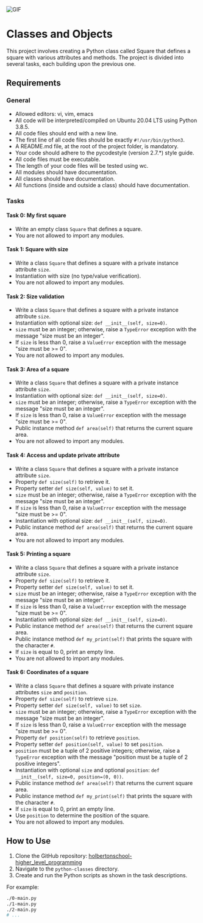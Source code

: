![GIF](https://media.giphy.com/media/3oKIPjHCmuXqdVvak8/giphy.gif)

# Classes and Objects

This project involves creating a Python class called Square that defines a square with various attributes and methods. The project is divided into several tasks, each building upon the previous one.

## Requirements

### General

- Allowed editors: vi, vim, emacs
- All code will be interpreted/compiled on Ubuntu 20.04 LTS using Python 3.8.5.
- All code files should end with a new line.
- The first line of all code files should be exactly `#!/usr/bin/python3`.
- A README.md file, at the root of the project folder, is mandatory.
- Your code should adhere to the pycodestyle (version 2.7.*) style guide.
- All code files must be executable.
- The length of your code files will be tested using wc.
- All modules should have documentation.
- All classes should have documentation.
- All functions (inside and outside a class) should have documentation.

### Tasks

#### Task 0: My first square
- Write an empty class `Square` that defines a square.
- You are not allowed to import any modules.

#### Task 1: Square with size
- Write a class `Square` that defines a square with a private instance attribute `size`.
- Instantiation with size (no type/value verification).
- You are not allowed to import any modules.

#### Task 2: Size validation
- Write a class `Square` that defines a square with a private instance attribute `size`.
- Instantiation with optional size: `def __init__(self, size=0)`.
- `size` must be an integer; otherwise, raise a `TypeError` exception with the message "size must be an integer".
- If `size` is less than 0, raise a `ValueError` exception with the message "size must be >= 0".
- You are not allowed to import any modules.

#### Task 3: Area of a square
- Write a class `Square` that defines a square with a private instance attribute `size`.
- Instantiation with optional size: `def __init__(self, size=0)`.
- `size` must be an integer; otherwise, raise a `TypeError` exception with the message "size must be an integer".
- If `size` is less than 0, raise a `ValueError` exception with the message "size must be >= 0".
- Public instance method `def area(self)` that returns the current square area.
- You are not allowed to import any modules.

#### Task 4: Access and update private attribute
- Write a class `Square` that defines a square with a private instance attribute `size`.
- Property `def size(self)` to retrieve it.
- Property setter `def size(self, value)` to set it.
- `size` must be an integer; otherwise, raise a `TypeError` exception with the message "size must be an integer".
- If `size` is less than 0, raise a `ValueError` exception with the message "size must be >= 0".
- Instantiation with optional size: `def __init__(self, size=0)`.
- Public instance method `def area(self)` that returns the current square area.
- You are not allowed to import any modules.

#### Task 5: Printing a square
- Write a class `Square` that defines a square with a private instance attribute `size`.
- Property `def size(self)` to retrieve it.
- Property setter `def size(self, value)` to set it.
- `size` must be an integer; otherwise, raise a `TypeError` exception with the message "size must be an integer".
- If `size` is less than 0, raise a `ValueError` exception with the message "size must be >= 0".
- Instantiation with optional size: `def __init__(self, size=0)`.
- Public instance method `def area(self)` that returns the current square area.
- Public instance method `def my_print(self)` that prints the square with the character `#`.
- If `size` is equal to 0, print an empty line.
- You are not allowed to import any modules.

#### Task 6: Coordinates of a square
- Write a class `Square` that defines a square with private instance attributes `size` and `position`.
- Property `def size(self)` to retrieve `size`.
- Property setter `def size(self, value)` to set `size`.
- `size` must be an integer; otherwise, raise a `TypeError` exception with the message "size must be an integer".
- If `size` is less than 0, raise a `ValueError` exception with the message "size must be >= 0".
- Property `def position(self)` to retrieve `position`.
- Property setter `def position(self, value)` to set `position`.
- `position` must be a tuple of 2 positive integers; otherwise, raise a `TypeError` exception with the message "position must be a tuple of 2 positive integers".
- Instantiation with optional `size` and optional `position`: `def __init__(self, size=0, position=(0, 0))`.
- Public instance method `def area(self)` that returns the current square area.
- Public instance method `def my_print(self)` that prints the square with the character `#`.
- If `size` is equal to 0, print an empty line.
- Use `position` to determine the position of the square.
- You are not allowed to import any modules.

## How to Use

1. Clone the GitHub repository: [holbertonschool-higher_level_programming](https://github.com/Joshua7792/holbertonschool-higher_level_programming)
2. Navigate to the `python-classes` directory.
3. Create and run the Python scripts as shown in the task descriptions.

For example:

```bash
./0-main.py
./1-main.py
./2-main.py
# ...